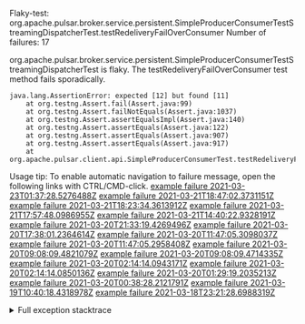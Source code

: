         
Flaky-test: org.apache.pulsar.broker.service.persistent.SimpleProducerConsumerTestStreamingDispatcherTest.testRedeliveryFailOverConsumer
Number of failures: 17

org.apache.pulsar.broker.service.persistent.SimpleProducerConsumerTestStreamingDispatcherTest is flaky. The testRedeliveryFailOverConsumer test method fails sporadically.

```
java.lang.AssertionError: expected [12] but found [11]
	at org.testng.Assert.fail(Assert.java:99)
	at org.testng.Assert.failNotEquals(Assert.java:1037)
	at org.testng.Assert.assertEqualsImpl(Assert.java:140)
	at org.testng.Assert.assertEquals(Assert.java:122)
	at org.testng.Assert.assertEquals(Assert.java:907)
	at org.testng.Assert.assertEquals(Assert.java:917)
	at org.apache.pulsar.client.api.SimpleProducerConsumerTest.testRedeliveryFailOverConsumer(SimpleProducerConsumerTest.java:2411)
```

Usage tip: To enable automatic navigation to failure message, open the following links with CTRL/CMD-click.
[example failure 2021-03-23T01:37:28.5276488Z](https://github.com/apache/pulsar/runs/2170893771?check_suite_focus=true#step:8:1356)
[example failure 2021-03-21T18:47:02.3731151Z](https://github.com/apache/pulsar/runs/2160576546?check_suite_focus=true#step:9:1329)
[example failure 2021-03-21T18:23:34.3613912Z](https://github.com/apache/pulsar/runs/2160502264?check_suite_focus=true#step:9:1369)
[example failure 2021-03-21T17:57:48.0986955Z](https://github.com/apache/pulsar/runs/2160576546?check_suite_focus=true#step:9:553)
[example failure 2021-03-21T14:40:22.9328191Z](https://github.com/apache/pulsar/runs/2159917385?check_suite_focus=true#step:8:555)
[example failure 2021-03-20T21:33:19.4269496Z](https://github.com/apache/pulsar/runs/2156885416?check_suite_focus=true#step:9:553)
[example failure 2021-03-20T17:38:01.2364614Z](https://github.com/apache/pulsar/runs/2155937742?check_suite_focus=true#step:9:1379)
[example failure 2021-03-20T11:47:05.3098037Z](https://github.com/apache/pulsar/runs/2154861769?check_suite_focus=true#step:9:1328)
[example failure 2021-03-20T11:47:05.2958408Z](https://github.com/apache/pulsar/runs/2154861769?check_suite_focus=true#step:9:1306)
[example failure 2021-03-20T09:08:09.4821079Z](https://github.com/apache/pulsar/runs/2154437815?check_suite_focus=true#step:9:1302)
[example failure 2021-03-20T09:08:09.4714335Z](https://github.com/apache/pulsar/runs/2154437815?check_suite_focus=true#step:9:1280)
[example failure 2021-03-20T02:14:14.0943171Z](https://github.com/apache/pulsar/runs/2153280068?check_suite_focus=true#step:9:555)
[example failure 2021-03-20T02:14:14.0850136Z](https://github.com/apache/pulsar/runs/2153280068?check_suite_focus=true#step:9:533)
[example failure 2021-03-20T01:29:19.2035213Z](https://github.com/apache/pulsar/runs/2152924540?check_suite_focus=true#step:9:1309)
[example failure 2021-03-20T00:38:28.2121791Z](https://github.com/apache/pulsar/runs/2152924540?check_suite_focus=true#step:9:533)
[example failure 2021-03-19T10:40:18.4318978Z](https://github.com/apache/pulsar/runs/2146721748?check_suite_focus=true#step:9:553)
[example failure 2021-03-18T23:21:28.6988319Z](https://github.com/apache/pulsar/runs/2142615003?check_suite_focus=true#step:9:1306)


<details>
<summary>Full exception stacktrace</summary>
<code><pre>
java.lang.AssertionError: expected [12] but found [11]
	at org.testng.Assert.fail(Assert.java:99)
	at org.testng.Assert.failNotEquals(Assert.java:1037)
	at org.testng.Assert.assertEqualsImpl(Assert.java:140)
	at org.testng.Assert.assertEquals(Assert.java:122)
	at org.testng.Assert.assertEquals(Assert.java:907)
	at org.testng.Assert.assertEquals(Assert.java:917)
	at org.apache.pulsar.client.api.SimpleProducerConsumerTest.testRedeliveryFailOverConsumer(SimpleProducerConsumerTest.java:2411)
	at sun.reflect.NativeMethodAccessorImpl.invoke0(Native Method)
	at sun.reflect.NativeMethodAccessorImpl.invoke(NativeMethodAccessorImpl.java:62)
	at sun.reflect.DelegatingMethodAccessorImpl.invoke(DelegatingMethodAccessorImpl.java:43)
	at java.lang.reflect.Method.invoke(Method.java:498)
	at org.testng.internal.MethodInvocationHelper.invokeMethod(MethodInvocationHelper.java:132)
	at org.testng.internal.InvokeMethodRunnable.runOne(InvokeMethodRunnable.java:45)
	at org.testng.internal.InvokeMethodRunnable.call(InvokeMethodRunnable.java:73)
	at org.testng.internal.InvokeMethodRunnable.call(InvokeMethodRunnable.java:11)
	at java.util.concurrent.FutureTask.run(FutureTask.java:266)
	at java.util.concurrent.ThreadPoolExecutor.runWorker(ThreadPoolExecutor.java:1149)
	at java.util.concurrent.ThreadPoolExecutor$Worker.run(ThreadPoolExecutor.java:624)
	at java.lang.Thread.run(Thread.java:748)

</pre></code>
</details>

